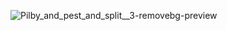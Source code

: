 ![Pilby_and_pest_and_split__3-removebg-preview](https://github.com/user-attachments/assets/460b66c9-f1cf-478a-9038-81003a42cff1)
